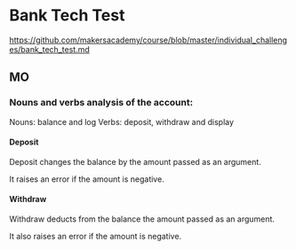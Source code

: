 # Bank Tech Test
https://github.com/makersacademy/course/blob/master/individual_challenges/bank_tech_test.md

## MO

### Nouns and verbs analysis of the account:

Nouns: balance and log
Verbs: deposit, withdraw and display

#### Deposit

Deposit changes the balance by the amount passed as an argument.

It raises an error if the amount is negative.

#### Withdraw

Withdraw deducts from the balance the amount passed as an argument.

It also raises an error if the amount is negative.